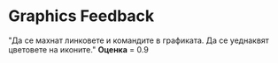 
# Graphics Feedback #
"Да се махнат линковете и командите в графиката.
Да се уеднаквят цветовете на иконите."
**Оценка** = 0.9

